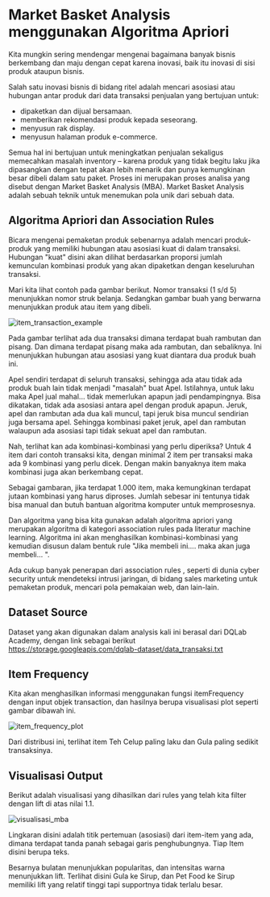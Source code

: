 # Market Basket Analysis menggunakan Algoritma Apriori
Kita mungkin sering mendengar mengenai bagaimana banyak bisnis berkembang dan maju dengan cepat karena inovasi, baik itu inovasi di sisi produk ataupun bisnis.

Salah satu inovasi bisnis di bidang ritel adalah mencari asosiasi atau hubungan antar produk dari data transaksi penjualan yang bertujuan untuk:

- dipaketkan dan dijual bersamaan.
- memberikan rekomendasi produk kepada seseorang.
- menyusun rak display.
- menyusun halaman produk e-commerce.

Semua hal ini bertujuan untuk meningkatkan penjualan sekaligus memecahkan masalah inventory – karena produk yang tidak begitu laku jika dipasangkan dengan tepat akan lebih menarik dan punya kemungkinan besar dibeli dalam satu paket. Proses ini merupakan proses analisa yang disebut dengan Market Basket Analysis (MBA). 
Market Basket Analysis adalah sebuah teknik untuk menemukan pola unik dari sebuah data.

## Algoritma Apriori dan Association Rules
Bicara mengenai pemaketan produk sebenarnya adalah mencari produk-produk yang memiliki hubungan atau asosiasi kuat di dalam transaksi. Hubungan "kuat" disini akan dilihat berdasarkan proporsi jumlah kemunculan kombinasi produk yang akan dipaketkan dengan keseluruhan transaksi.

Mari kita lihat contoh pada gambar berikut. Nomor transaksi (1 s/d 5) menunjukkan nomor struk belanja. Sedangkan gambar buah yang berwarna menunjukkan produk atau item yang dibeli.

![item_transaction_example](https://user-images.githubusercontent.com/20991856/134437286-a8bc1b4b-c1df-4f6d-a8aa-b93a6df06a2f.PNG)

Pada gambar terlihat ada dua transaksi dimana terdapat buah rambutan dan pisang. Dan dimana terdapat pisang maka ada rambutan, dan sebaliknya. Ini menunjukkan hubungan atau asosiasi yang kuat diantara dua produk buah ini.

Apel sendiri terdapat di seluruh transaksi, sehingga ada atau tidak ada produk buah lain tidak menjadi "masalah" buat Apel. Istilahnya, untuk laku maka Apel jual mahal... tidak memerlukan apapun jadi pendampingnya. Bisa dikatakan, tidak ada asosiasi antara apel dengan produk apapun. Jeruk, apel dan rambutan ada dua kali muncul, tapi jeruk bisa muncul sendirian juga bersama apel. Sehingga kombinasi paket jeruk, apel dan rambutan walaupun ada asosiasi tapi tidak sekuat apel dan rambutan.

Nah, terlihat kan ada kombinasi-kombinasi yang perlu diperiksa? Untuk 4 item dari contoh transaksi kita, dengan minimal 2 item per transaksi maka ada 9 kombinasi yang perlu dicek. Dengan makin banyaknya item maka kombinasi juga akan berkembang cepat.

Sebagai gambaran, jika terdapat 1.000 item, maka kemungkinan terdapat jutaan kombinasi yang harus diproses. Jumlah sebesar ini tentunya tidak bisa manual dan butuh bantuan algoritma komputer untuk memprosesnya.

Dan algoritma yang bisa kita gunakan adalah algoritma apriori yang merupakan algoritma di kategori association rules pada literatur machine learning. Algoritma ini akan menghasilkan kombinasi-kombinasi yang kemudian disusun dalam bentuk rule "Jika membeli ini.... maka akan juga membeli... ".

Ada cukup banyak penerapan dari association rules , seperti di dunia cyber security untuk mendeteksi intrusi jaringan, di bidang sales marketing untuk pemaketan produk, mencari pola pemakaian web, dan lain-lain.

## Dataset Source
Dataset yang akan digunakan dalam analysis kali ini berasal dari DQLab Academy, dengan link sebagai berikut https://storage.googleapis.com/dqlab-dataset/data_transaksi.txt

## Item Frequency
Kita akan menghasilkan informasi menggunakan fungsi itemFrequency dengan input objek transaction, dan hasilnya berupa visualisasi plot seperti gambar dibawah ini.

![item_frequency_plot](https://user-images.githubusercontent.com/20991856/134439526-de5e5fd3-7bd1-482d-97d0-7160d10ef542.png)

Dari distribusi ini, terlihat item Teh Celup paling laku dan Gula paling sedikit transaksinya.

## Visualisasi Output

Berikut adalah visualisasi yang dihasilkan dari rules yang telah kita filter dengan lift di atas nilai 1.1.

![visualisasi_mba](https://user-images.githubusercontent.com/20991856/134439193-28577743-495c-4886-a2a8-c84be6347a29.png)

Lingkaran disini adalah titik pertemuan (asosiasi) dari item-item yang ada, dimana terdapat tanda panah sebagai garis penghubungnya. Tiap Item disini berupa teks.

Besarnya bulatan menunjukkan popularitas, dan intensitas warna menunjukkan lift. Terlihat disini Gula ke Sirup, dan Pet Food ke Sirup memiliki lift yang relatif tinggi tapi supportnya tidak terlalu besar.
